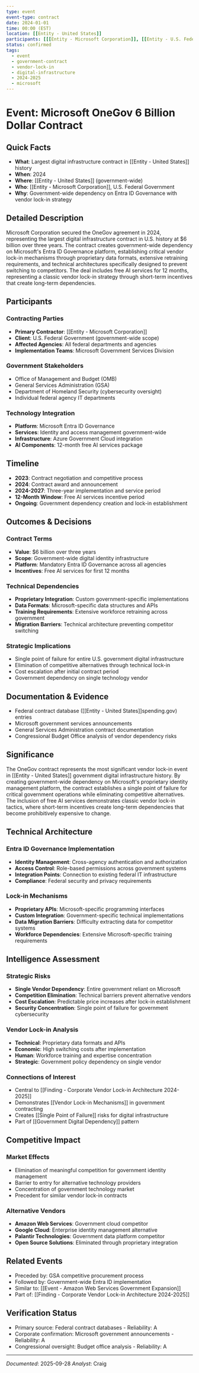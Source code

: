 ```yaml
---
type: event
event-type: contract
date: 2024-01-01
time: 00:00 (EST)
location: [[Entity - United States]]
participants: [[[Entity - Microsoft Corporation]], [[Entity - U.S. Federal Government]], [[Entity - Multiple federal agencies]]]
status: confirmed
tags:
  - event
  - government-contract
  - vendor-lock-in
  - digital-infrastructure
  - 2024-2025
  - microsoft
---
```


# Event: Microsoft OneGov 6 Billion Dollar Contract

## Quick Facts
- **What**: Largest digital infrastructure contract in [[Entity - United States]] history
- **When**: 2024
- **Where**: [[Entity - United States]] (government-wide)
- **Who**: [[Entity - Microsoft Corporation]], U.S. Federal Government
- **Why**: Government-wide dependency on Entra ID Governance with vendor lock-in strategy

## Detailed Description
Microsoft Corporation secured the OneGov agreement in 2024, representing the largest digital infrastructure contract in U.S. history at $6 billion over three years. The contract creates government-wide dependency on Microsoft's Entra ID Governance platform, establishing critical vendor lock-in mechanisms through proprietary data formats, extensive retraining requirements, and technical architectures specifically designed to prevent switching to competitors. The deal includes free AI services for 12 months, representing a classic vendor lock-in strategy through short-term incentives that create long-term dependencies.

## Participants
### Contracting Parties
- **Primary Contractor**: [[Entity - Microsoft Corporation]]
- **Client**: U.S. Federal Government (government-wide scope)
- **Affected Agencies**: All federal departments and agencies
- **Implementation Teams**: Microsoft Government Services Division

### Government Stakeholders
- Office of Management and Budget (OMB)
- General Services Administration (GSA)
- Department of Homeland Security (cybersecurity oversight)
- Individual federal agency IT departments

### Technology Integration
- **Platform**: Microsoft Entra ID Governance
- **Services**: Identity and access management government-wide
- **Infrastructure**: Azure Government Cloud integration
- **AI Components**: 12-month free AI services package

## Timeline
- **2023**: Contract negotiation and competitive process
- **2024**: Contract award and announcement
- **2024-2027**: Three-year implementation and service period
- **12-Month Window**: Free AI services incentive period
- **Ongoing**: Government dependency creation and lock-in establishment

## Outcomes & Decisions
### Contract Terms
- **Value**: $6 billion over three years
- **Scope**: Government-wide digital identity infrastructure
- **Platform**: Mandatory Entra ID Governance across all agencies
- **Incentives**: Free AI services for first 12 months

### Technical Dependencies
- **Proprietary Integration**: Custom government-specific implementations
- **Data Formats**: Microsoft-specific data structures and APIs
- **Training Requirements**: Extensive workforce retraining across government
- **Migration Barriers**: Technical architecture preventing competitor switching

### Strategic Implications
- Single point of failure for entire U.S. government digital infrastructure
- Elimination of competitive alternatives through technical lock-in
- Cost escalation after initial contract period
- Government dependency on single technology vendor

## Documentation & Evidence
- Federal contract database ([[Entity - United States]]spending.gov) entries
- Microsoft government services announcements
- General Services Administration contract documentation
- Congressional Budget Office analysis of vendor dependency risks

## Significance
The OneGov contract represents the most significant vendor lock-in event in [[Entity - United States]] government digital infrastructure history. By creating government-wide dependency on Microsoft's proprietary identity management platform, the contract establishes a single point of failure for critical government operations while eliminating competitive alternatives. The inclusion of free AI services demonstrates classic vendor lock-in tactics, where short-term incentives create long-term dependencies that become prohibitively expensive to change.

## Technical Architecture
### Entra ID Governance Implementation
- **Identity Management**: Cross-agency authentication and authorization
- **Access Control**: Role-based permissions across government systems
- **Integration Points**: Connection to existing federal IT infrastructure
- **Compliance**: Federal security and privacy requirements

### Lock-in Mechanisms
- **Proprietary APIs**: Microsoft-specific programming interfaces
- **Custom Integration**: Government-specific technical implementations
- **Data Migration Barriers**: Difficulty extracting data for competitor systems
- **Workforce Dependencies**: Extensive Microsoft-specific training requirements

## Intelligence Assessment
### Strategic Risks
- **Single Vendor Dependency**: Entire government reliant on Microsoft
- **Competition Elimination**: Technical barriers prevent alternative vendors
- **Cost Escalation**: Predictable price increases after lock-in establishment
- **Security Concentration**: Single point of failure for government cybersecurity

### Vendor Lock-in Analysis
- **Technical**: Proprietary data formats and APIs
- **Economic**: High switching costs after implementation
- **Human**: Workforce training and expertise concentration
- **Strategic**: Government policy dependency on single vendor

### Connections of Interest
- Central to [[Finding - Corporate Vendor Lock-in Architecture 2024-2025]]
- Demonstrates [[Vendor Lock-in Mechanisms]] in government contracting
- Creates [[Single Point of Failure]] risks for digital infrastructure
- Part of [[Government Digital Dependency]] pattern

## Competitive Impact
### Market Effects
- Elimination of meaningful competition for government identity management
- Barrier to entry for alternative technology providers
- Concentration of government technology market
- Precedent for similar vendor lock-in contracts

### Alternative Vendors
- **Amazon Web Services**: Government cloud competitor
- **Google Cloud**: Enterprise identity management alternative
- **Palantir Technologies**: Government data platform competitor
- **Open Source Solutions**: Eliminated through proprietary integration

## Related Events
- Preceded by: GSA competitive procurement process
- Followed by: Government-wide Entra ID implementation
- Similar to: [[Event - Amazon Web Services Government Expansion]]
- Part of: [[Finding - Corporate Vendor Lock-in Architecture 2024-2025]]

## Verification Status
- Primary source: Federal contract databases - Reliability: A
- Corporate confirmation: Microsoft government announcements - Reliability: A
- Congressional oversight: Budget office analysis - Reliability: A

---
*Documented*: 2025-09-28
*Analyst*: Craig